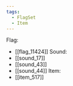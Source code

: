 ```yaml
---
tags:
  - FlagSet
  - Item
---
```

Flag:
- [[flag_11424]]
Sound:
- [[sound_17]]
- [[sound_43]]
- [[sound_44]]
Item:
- [[item_517]]
